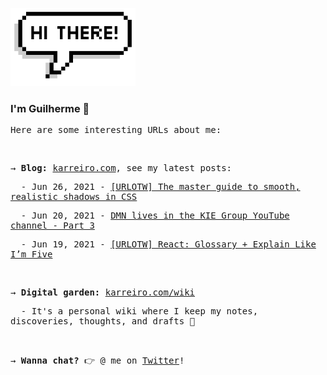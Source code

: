 <img src="./assets/hi_there.png?raw=true" alt="Hi there"
  width="200px">
<h3>I'm Guilherme 👋</h3>
<samp>
  <p>Here are some interesting URLs about me:</p>
  <br />
  <p>
    → <b>Blog:</b> <a href="https://karreiro.com">karreiro.com</a>, see my latest posts:
  </p>
  <p>&nbsp; - Jun 26, 2021 - <a href="http://karreiro.com/2021/06/26/urlotw-the-master-guide-to-smooth-realistic-shadows-in-css/">[URLOTW] The master guide to smooth, realistic shadows in CSS</a></p>
  <p>&nbsp; - Jun 20, 2021 - <a href="http://karreiro.com/2021/06/20/dmn-lives-in-the-kie-group-youtube-channel-part-3/">DMN lives in the KIE Group YouTube channel - Part 3</a></p>
  <p>&nbsp; - Jun 19, 2021 - <a href="http://karreiro.com/2021/06/19/urlotw-glossary-explain-like-im-five/">[URLOTW] React: Glossary + Explain Like I’m Five</a></p>
  <br />
  <p>
    → <b>Digital garden:</b> <a href="https://karreiro.com/wiki">karreiro.com/wiki</a>
  </p>
  <p>&nbsp; - It's a personal wiki where I keep my notes, discoveries, thoughts, and drafts 🌱</p>
  <br />
  <p>
    → <b>Wanna chat?</b> 👉 @ me on <a href="https://twitter.com/karreiro_">Twitter</a>!
  </p>
</samp>
